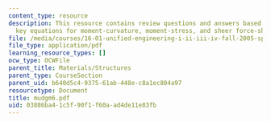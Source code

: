 ```yaml
---
content_type: resource
description: This resource contains review questions and answers based on obtaining
  key equations for moment-curvature, moment-stress, and sheer force-sheer stress.
file: /media/courses/16-01-unified-engineering-i-ii-iii-iv-fall-2005-spring-2006/03886ba41c5f90f1f60aad4de11e83fb_mudgm6.pdf
file_type: application/pdf
learning_resource_types: []
ocw_type: OCWFile
parent_title: Materials/Structures
parent_type: CourseSection
parent_uid: b640d5c4-9375-61ab-448e-c8a1ec804a97
resourcetype: Document
title: mudgm6.pdf
uid: 03886ba4-1c5f-90f1-f60a-ad4de11e83fb
---
```

